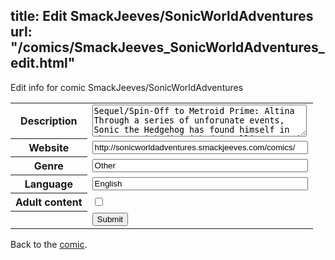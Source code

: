 title: Edit SmackJeeves/SonicWorldAdventures
url: "/comics/SmackJeeves_SonicWorldAdventures_edit.html"
---
Edit info for comic SmackJeeves/SonicWorldAdventures

<form name="comic" action="http://gaepostmail.appspot.com/comic/" method="post">
<table class="comicinfo">
<tr>
<th>Description</th><td><textarea name="description" cols="40" rows="3">Sequel/Spin-Off to Metroid Prime: Altina Through a series of unforunate events, Sonic the Hedgehog has found himself in the past with diminished intelligence and memory, and must complete all his previous adventures to create a Synch Nexus, and fix a space-time rip threatening to destroy... STUFF. Previously called: Sonic World Adventure Created by S of Team Dark Nexus! PG Content!! Daily updates!!! (Hyoxjnn and I are currently in Year 12 so we will be missing updates from time to time, but we will catch up within a few days)</textarea></td>
</tr>
<tr>
<th>Website</th><td><input type="text" name="url" value="http://sonicworldadventures.smackjeeves.com/comics/" size="40"/></td>
</tr>
<tr>
<th>Genre</th><td><input type="text" name="genre" value="Other" size="40"/></td>
</tr>
<tr>
<th>Language</th><td><input type="text" name="language" value="English" size="40"/></td>
</tr>
<tr>
<th>Adult content</th><td><input type="checkbox" name="adult" value="adult" /></td>
</tr>
<tr>
<th></th><td>
<input type="hidden" name="comic" value="SmackJeeves_SonicWorldAdventures" />
<input type="submit" name="submit" value="Submit" />
</td>
</tr>
</table>
</form>

Back to the [comic](SmackJeeves_SonicWorldAdventures.html).
